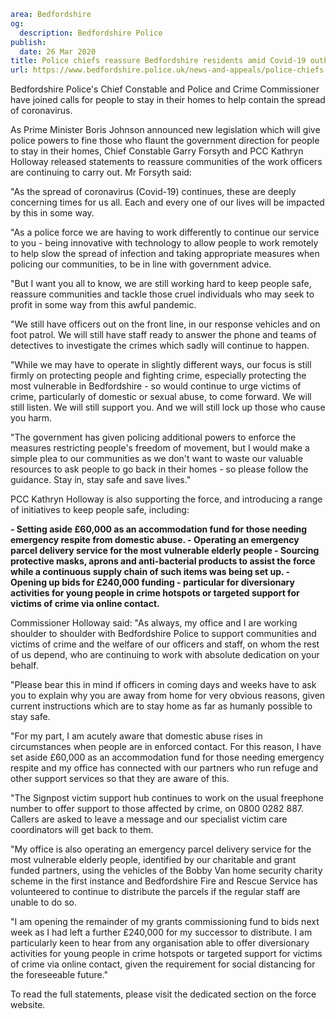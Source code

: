 ```yaml
area: Bedfordshire
og:
  description: Bedfordshire Police
publish:
  date: 26 Mar 2020
title: Police chiefs reassure Bedfordshire residents amid Covid-19 outbreak
url: https://www.bedfordshire.police.uk/news-and-appeals/police-chiefs-covid19-outbreak
```

Bedfordshire Police's Chief Constable and Police and Crime Commissioner have joined calls for people to stay in their homes to help contain the spread of coronavirus.

As Prime Minister Boris Johnson announced new legislation which will give police powers to fine those who flaunt the government direction for people to stay in their homes, Chief Constable Garry Forsyth and PCC Kathryn Holloway released statements to reassure communities of the work officers are continuing to carry out. Mr Forsyth said:

"As the spread of coronavirus (Covid-19) continues, these are deeply concerning times for us all. Each and every one of our lives will be impacted by this in some way.

"As a police force we are having to work differently to continue our service to you - being innovative with technology to allow people to work remotely to help slow the spread of infection and taking appropriate measures when policing our communities, to be in line with government advice.

"But I want you all to know, we are still working hard to keep people safe, reassure communities and tackle those cruel individuals who may seek to profit in some way from this awful pandemic.

"We still have officers out on the front line, in our response vehicles and on foot patrol. We will still have staff ready to answer the phone and teams of detectives to investigate the crimes which sadly will continue to happen.

"While we may have to operate in slightly different ways, our focus is still firmly on protecting people and fighting crime, especially protecting the most vulnerable in Bedfordshire - so would continue to urge victims of crime, particularly of domestic or sexual abuse, to come forward. We will still listen. We will still support you. And we will still lock up those who cause you harm.

"The government has given policing additional powers to enforce the measures restricting people's freedom of movement, but I would make a simple plea to our communities as we don't want to waste our valuable resources to ask people to go back in their homes - so please follow the guidance. Stay in, stay safe and save lives."

PCC Kathryn Holloway is also supporting the force, and introducing a range of initiatives to keep people safe, including:

**\- Setting aside £60,000 as an accommodation fund for those needing emergency respite from domestic abuse.
\- Operating an emergency parcel delivery service for the most vulnerable elderly people
\- Sourcing protective masks, aprons and anti-bacterial products to assist the force while a continuous supply chain of such items was being set up.
\- Opening up bids for £240,000 funding - particular for diversionary activities for young people in crime hotspots or targeted support for victims of crime via online contact.**

Commissioner Holloway said: "As always, my office and I are working shoulder to shoulder with Bedfordshire Police to support communities and victims of crime and the welfare of our officers and staff, on whom the rest of us depend, who are continuing to work with absolute dedication on your behalf.

"Please bear this in mind if officers in coming days and weeks have to ask you to explain why you are away from home for very obvious reasons, given current instructions which are to stay home as far as humanly possible to stay safe.

"For my part, I am acutely aware that domestic abuse rises in circumstances when people are in enforced contact. For this reason, I have set aside £60,000 as an accommodation fund for those needing emergency respite and my office has connected with our partners who run refuge and other support services so that they are aware of this.

"The Signpost victim support hub continues to work on the usual freephone number to offer support to those affected by crime, on 0800 0282 887. Callers are asked to leave a message and our specialist victim care coordinators will get back to them.

"My office is also operating an emergency parcel delivery service for the most vulnerable elderly people, identified by our charitable and grant funded partners, using the vehicles of the Bobby Van home security charity scheme in the first instance and Bedfordshire Fire and Rescue Service has volunteered to continue to distribute the parcels if the regular staff are unable to do so.

"I am opening the remainder of my grants commissioning fund to bids next week as I had left a further £240,000 for my successor to distribute. I am particularly keen to hear from any organisation able to offer diversionary activities for young people in crime hotspots or targeted support for victims of crime via online contact, given the requirement for social distancing for the foreseeable future."

To read the full statements, please visit the dedicated section on the force website.
